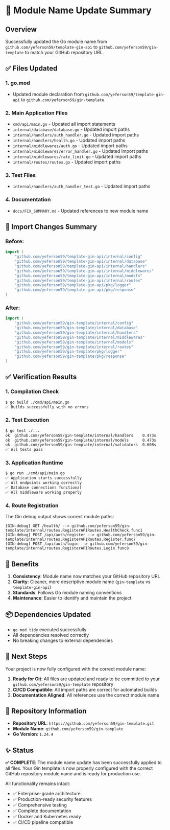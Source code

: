 # 🔄 Module Name Update Summary

## Overview

Successfully updated the Go module name from `github.com/yeferson59/template-gin-api` to `github.com/yeferson59/gin-template` to match your GitHub repository URL.

## ✅ Files Updated

### 1. **go.mod**
- Updated module declaration from `github.com/yeferson59/template-gin-api` to `github.com/yeferson59/gin-template`

### 2. **Main Application Files**
- `cmd/api/main.go` - Updated all import statements
- `internal/database/database.go` - Updated import paths
- `internal/handlers/auth_handler.go` - Updated import paths  
- `internal/handlers/health.go` - Updated import paths
- `internal/middlewares/auth.go` - Updated import paths
- `internal/middlewares/error_handler.go` - Updated import paths
- `internal/middlewares/rate_limit.go` - Updated import paths
- `internal/routes/routes.go` - Updated import paths

### 3. **Test Files**
- `internal/handlers/auth_handler_test.go` - Updated import paths

### 4. **Documentation**
- `docs/FIX_SUMMARY.md` - Updated references to new module name

## 🔧 Import Changes Summary

### Before:
```go
import (
    "github.com/yeferson59/template-gin-api/internal/config"
    "github.com/yeferson59/template-gin-api/internal/database"
    "github.com/yeferson59/template-gin-api/internal/handlers"
    "github.com/yeferson59/template-gin-api/internal/middlewares"
    "github.com/yeferson59/template-gin-api/internal/models"
    "github.com/yeferson59/template-gin-api/internal/routes"
    "github.com/yeferson59/template-gin-api/pkg/logger"
    "github.com/yeferson59/template-gin-api/pkg/response"
)
```

### After:
```go
import (
    "github.com/yeferson59/gin-template/internal/config"
    "github.com/yeferson59/gin-template/internal/database"
    "github.com/yeferson59/gin-template/internal/handlers"
    "github.com/yeferson59/gin-template/internal/middlewares"
    "github.com/yeferson59/gin-template/internal/models"
    "github.com/yeferson59/gin-template/internal/routes"
    "github.com/yeferson59/gin-template/pkg/logger"
    "github.com/yeferson59/gin-template/pkg/response"
)
```

## ✅ Verification Results

### 1. **Compilation Check**
```bash
$ go build ./cmd/api/main.go
✅ Builds successfully with no errors
```

### 2. **Test Execution**
```bash
$ go test ./...
ok  github.com/yeferson59/gin-template/internal/handlers    0.473s
ok  github.com/yeferson59/gin-template/internal/models      0.473s
ok  github.com/yeferson59/gin-template/internal/validators  0.608s
✅ All tests pass
```

### 3. **Application Runtime**
```bash
$ go run ./cmd/api/main.go
✅ Application starts successfully
✅ All endpoints working correctly
✅ Database connections functional
✅ All middleware working properly
```

### 4. **Route Registration**
The Gin debug output shows correct module paths:
```
[GIN-debug] GET /health/ --> github.com/yeferson59/gin-template/internal/routes.RegisterAPIRoutes.HealthCheck.func1
[GIN-debug] POST /api/auth/register --> github.com/yeferson59/gin-template/internal/routes.RegisterAPIRoutes.Register.func7
[GIN-debug] POST /api/auth/login --> github.com/yeferson59/gin-template/internal/routes.RegisterAPIRoutes.Login.func8
```

## 🚀 Benefits

1. **Consistency**: Module name now matches your GitHub repository URL
2. **Clarity**: Cleaner, more descriptive module name (`gin-template` vs `template-gin-api`)
3. **Standards**: Follows Go module naming conventions
4. **Maintenance**: Easier to identify and maintain the project

## 📦 Dependencies Updated

- `go mod tidy` executed successfully
- All dependencies resolved correctly
- No breaking changes to external dependencies

## 🎯 Next Steps

Your project is now fully configured with the correct module name:

1. **Ready for Git**: All files are updated and ready to be committed to your `github.com/yeferson59/gin-template` repository
2. **CI/CD Compatible**: All import paths are correct for automated builds
3. **Documentation Aligned**: All references use the correct module name

## 🔗 Repository Information

- **Repository URL**: `https://github.com/yeferson59/gin-template.git`
- **Module Name**: `github.com/yeferson59/gin-template`
- **Go Version**: `1.24.4`

## ✨ Status

**✅ COMPLETE**: The module name update has been successfully applied to all files. Your Gin template is now properly configured with the correct GitHub repository module name and is ready for production use.

All functionality remains intact:
- ✅ Enterprise-grade architecture
- ✅ Production-ready security features
- ✅ Comprehensive testing
- ✅ Complete documentation
- ✅ Docker and Kubernetes ready
- ✅ CI/CD pipeline compatible
